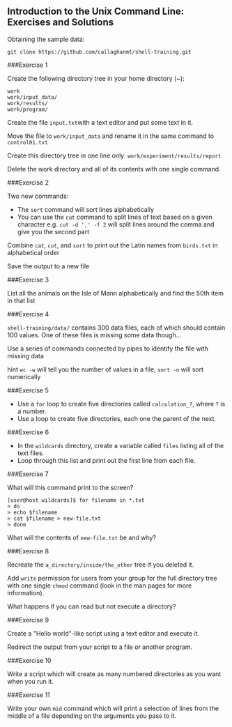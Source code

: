 ## Introduction to the Unix Command Line: Exercises and Solutions

Obtaining the sample data:

`git clone https://github.com/callaghanmt/shell-training.git`

###Exercise 1

Create the following directory tree in your home directory (~):

    work
    work/input_data/
    work/results/
    work/program/

Create the file `input.txt`with a text editor and put some text in it.

Move the file to `work/input_data` and rename it in the same command to `control01.txt`

Create this directory tree in one line only: `work/experiment/results/report`

Delete the work directory and all of its contents with one single command.

###Exercise 2

Two new commands:

* The `sort` command will sort lines alphabetically
* You can use the `cut` command to split lines of text based on a given character
e.g. `cut -d ',' -f 2` will split lines around the comma and give you the second part

Combine `cat`, `cut`, and `sort` to print out the Latin names from `birds.txt` in alphabetical order

Save the output to a new file

###Exercise 3

List all the animals on the Isle of Mann alphabetically and find the 50th item in that list

###Exercise 4

`shell-training/data/` contains 300 data files, each of which should contain 100 values. One of these files is missing some data though...

Use a series of commands connected by pipes to identify the file with missing data

hint `wc -w` will tell you the number of values in a file, `sort -n` will sort numerically


###Exercise 5

* Use a `for` loop to create five directories called `calculation_?`, where `?` is a number.
* Use a loop to create five directories, each one the parent of the next.


###Exercise 6

* In the `wildcards` directory, create a variable called `files` listing all of the text files.
* Loop through this list and print out the first line from each file.

	
###Exercise 7

What will this command print to the screen?

	[user@host wildcards]$ for filename in *.txt
	> do
	> echo $filename
	> cat $filename > new-file.txt
	> done

What will the contents of `new-file.txt` be and why?

###Exercise 8

Recreate the `a_directory/inside/the_other` tree if you deleted it.

Add `write` permission for users from your group for the full directory tree with one single `chmod` command (look in the man pages for more information).

What happens if you can read but not execute a directory?


###Exercise 9

Create a "Hello world"-like script using a text editor and execute it.

Redirect the output from your script to a file or another program.


###Exercise 10

Write a script which will create as many numbered directories as you want when you run it.


###Exercise 11

Write your own `mid` command which will print a selection of lines from the middle of a file depending on the arguments you pass to it.
